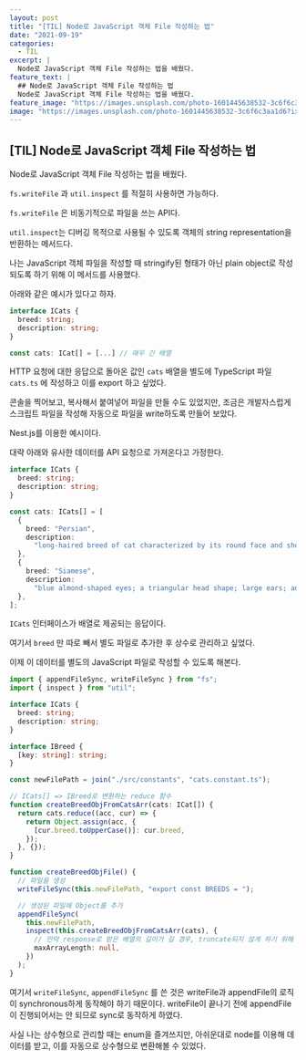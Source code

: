 ```yaml
---
layout: post
title: "[TIL] Node로 JavaScript 객체 File 작성하는 법"
date: "2021-09-19"
categories:
  - TIL
excerpt: |
  Node로 JavaScript 객체 File 작성하는 법을 배웠다.
feature_text: |
  ## Node로 JavaScript 객체 File 작성하는 법
  Node로 JavaScript 객체 File 작성하는 법을 배웠다.
feature_image: "https://images.unsplash.com/photo-1601445638532-3c6f6c3aa1d6?ixlib=rb-1.2.1&ixid=MnwxMjA3fDB8MHxwaG90by1wYWdlfHx8fGVufDB8fHx8&auto=format&fit=crop&w=933&q=80"
image: "https://images.unsplash.com/photo-1601445638532-3c6f6c3aa1d6?ixlib=rb-1.2.1&ixid=MnwxMjA3fDB8MHxwaG90by1wYWdlfHx8fGVufDB8fHx8&auto=format&fit=crop&w=933&q=80"
---
```


## [TIL] Node로 JavaScript 객체 File 작성하는 법

Node로 JavaScript 객체 File 작성하는 법을 배웠다.

`fs.writeFile` 과 `util.inspect` 를 적절히 사용하면 가능하다.

`fs.writeFile` 은 비동기적으로 파일을 쓰는 API다.

`util.inspect`는 디버깅 목적으로 사용될 수 있도록 객체의 string representation을 반환하는 메서드다.

나는 JavaScript 객체 파일을 작성할 때 stringify된 형태가 아닌 plain object로 작성되도록 하기 위해 이 메서드를 사용했다.

아래와 같은 예시가 있다고 하자.

```typescript
interface ICats {
  breed: string;
  description: string;
}

const cats: ICat[] = [...] // 매우 긴 배열
```

HTTP 요청에 대한 응답으로 돌아온 값인 `cats` 배열을 별도에 TypeScript 파일 `cats.ts` 에 작성하고 이를 export 하고 싶었다.

콘솔을 찍어보고, 복사해서 붙여넣어 파일을 만들 수도 있었지만, 조금은 개발자스럽게 스크립트 파일을 작성해 자동으로 파일을 write하도록 만들어 보았다.

Nest.js를 이용한 예시이다.

대략 아래와 유사한 데이터를 API 요청으로 가져온다고 가정한다.

```typescript
interface ICats {
  breed: string;
  description: string;
}

const cats: ICats[] = [
  {
    breed: "Persian",
    description:
      "long-haired breed of cat characterized by its round face and short muzzle",
  },
  {
    breed: "Siamese",
    description:
      "blue almond-shaped eyes; a triangular head shape; large ears; an elongated, slender, and muscular body",
  },
];
```

`ICats` 인터페이스가 배열로 제공되는 응답이다.

여기서 `breed` 만 따로 빼서 별도 파일로 추가한 후 상수로 관리하고 싶었다.

이제 이 데이터를 별도의 JavaScript 파일로 작성할 수 있도록 해본다.

```typescript
import { appendFileSync, writeFileSync } from "fs";
import { inspect } from "util";

interface ICats {
  breed: string;
  description: string;
}

interface IBreed {
  [key: string]: string;
}

const newFilePath = join("./src/constants", "cats.constant.ts");

// ICats[] => IBreed로 변환하는 reduce 함수
function createBreedObjFromCatsArr(cats: ICat[]) {
  return cats.reduce((acc, cur) => {
    return Object.assign(acc, {
      [cur.breed.toUpperCase()]: cur.breed,
    });
  }, {});
}

function createBreedObjFile() {
  // 파일을 생성
  writeFileSync(this.newFilePath, "export const BREEDS = ");

  // 생성된 파일에 Object를 추가
  appendFileSync(
    this.newFilePath,
    inspect(this.createBreedObjFromCatsArr(cats), {
      // 만약 response로 받은 배열의 길이가 길 경우, truncate되지 않게 하기 위해 maxArrayLength를 null로 설정;
      maxArrayLength: null,
    })
  );
}
```

여기서 `writeFileSync`, `appendFileSync` 를 쓴 것은 writeFile과 appendFile의 로직이 synchronous하게 동작해야 하기 때문이다. writeFile이 끝나기 전에 appendFile이 진행되어서는 안 되므로 sync로 동작하게 하였다.

사실 나는 상수형으로 관리할 때는 enum을 즐겨쓰지만, 아쉬운대로 node를 이용해 데이터를 받고, 이를 자동으로 상수형으로 변환해볼 수 있었다.
